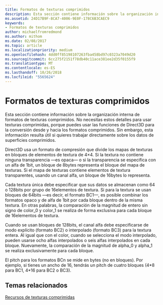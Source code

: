 ```yaml
---
title: Formatos de texturas comprimidos
description: Esta sección contiene información sobre la organización interna de formatos de texturas comprimidos.
ms.assetid: 24D17B9F-8CA7-4006-9E0F-178C6B3CAEC9
keywords:
- Formatos de texturas comprimidos
author: michaelfromredmond
ms.author: mithom
ms.date: 02/08/2017
ms.topic: article
ms.localizationpriority: medium
ms.openlocfilehash: 4dd0ff85198107263fba458bd97c0323a7049d20
ms.sourcegitcommit: 6cc275f2151f78db40c11ace381ee2d35f0155f9
ms.translationtype: MT
ms.contentlocale: es-ES
ms.lasthandoff: 10/26/2018
ms.locfileid: "5565624"
---
```

# <a name="compressed-texture-formats"></a>Formatos de texturas comprimidos


Esta sección contiene información sobre la organización interna de formatos de texturas comprimidos. No necesitas estos detalles para usar texturas comprimidas, porque puedes usar las funciones de Direct3D para la conversión desde y hacia los formatos comprimidos. Sin embargo, esta información resulta útil si quieres trabajar directamente sobre los datos de superficies comprimidos.

Direct3D usa un formato de compresión que divide los mapas de texturas en bloques de elementos de textura de 4×4. Si la textura no contiene ninguna transparencia —es opaca— o si la transparencia se especifica con un alfa de 1bit, un bloque de 8bytes representa el bloque del mapa de texturas. Si el mapa de texturas contiene elementos de textura transparentes, usando un canal alfa, un bloque de 16bytes lo representa.

Cada textura única debe especificar que sus datos se almacenan como 64 o 128bits por grupo de 16elementos de textura. Si para la textura se usan bloques de 64bits —es decir, el formato BC1—, es posible combinar los formatos opaco y de alfa de 1bit por cada bloque dentro de la misma textura. En otras palabras, la comparación de la magnitud de entero sin signo de color\_0 y color\_1 se realiza de forma exclusiva para cada bloque de 16elementos de textura.

Cuando se usan bloques de 128bits, el canal alfa debe especificarse de modo explícito (formato BC2) o interpolado (formato BC3) para la textura entera. Al igual que con el color, cuando se selecciona el modo interpolado, pueden usarse ocho alfas interpolados o seis alfas interpolados en cada bloque. Nuevamente, la comparación de la magnitud de alpha\_0 y alpha\_1 se realiza exclusivamente para cada bloque.

El pitch para los formatos BCn se mide en bytes (no en bloques). Por ejemplo, si tienes un ancho de 16, tendrás un pitch de cuatro bloques (4\*8 para BC1, 4\*16 para BC2 o BC3).

## <a name="span-idrelated-topicsspanrelated-topics"></a><span id="related-topics"></span>Temas relacionados


[Recursos de texturas comprimidas](compressed-texture-resources.md)

 

 





